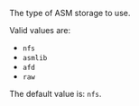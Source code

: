 The type of ASM storage to use.

Valid values are:
- `nfs`
- `asmlib`
- `afd`
- `raw`

The default value is: `nfs`.